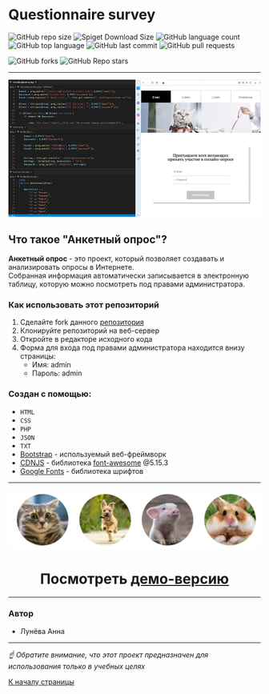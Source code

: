 <a id="up"></a>

# Questionnaire survey

 ![GitHub repo size](https://img.shields.io/github/repo-size/HannaLuniova/Questionnaire-survey)  ![Spiget Download Size](https://img.shields.io/github/languages/code-size/HannaLuniova/Questionnaire-survey) ![GitHub language count](https://img.shields.io/github/languages/count/HannaLuniova/Questionnaire-survey) ![GitHub top language](https://img.shields.io/github/languages/top/HannaLuniova/Questionnaire-survey) ![GitHub last commit](https://img.shields.io/github/last-commit/HannaLuniova/Questionnaire-survey) ![GitHub  pull requests](https://img.shields.io/github/issues-pr/HannaLuniova/Questionnaire-survey)
 
  ![GitHub forks](https://img.shields.io/github/forks/HannaLuniova/Questionnaire-survey?style=social) ![GitHub Repo stars](https://img.shields.io/github/stars/HannaLuniova/Questionnaire-survey?style=social) 

---

![screen](images/scrin1.png)

## Что такое "Анкетный опрос"?

**Анкетный опрос** - это проект, который позволяет создавать и анализировать опросы в Интернете.<br> Собранная информация  автоматически записывается в электронную таблицу, которую можно посмотреть под правами администратора.

### Как использовать этот репозиторий

1. Сделайте fork данного  [репозитория](https://github.com/HannaLuniova/Questionnaire-survey.git)
2. Клонируйте репозиторий на веб-сервер
3. Откройте в редакторе исходного кода
4. Форма для входа под правами администратора находится внизу страницы:
   + Имя: admin
   + Пароль: admin


### Создан с помощью:
* `HTML`
* `CSS`
* `PHP`
* `JSON`
* `TXT`
* [Bootstrap][1] - используемый веб-фреймворк 
* [CDNJS][2]  - библиотека [font-awesome][3] @5.15.3
* [Google Fonts][4] - библиотека шрифтов

---

![screen](images/scrin2.png)
 # <center> Посмотреть [демо-версию](http://luniova.hostronavt.ru/?i=1) </center>

---

### Автор
* Лунёва Анна

---

 _☝ Обратите внимание, что этот проект предназначен для использования только в учебных целях_

[К началу страницы](#up)

[1]: https://getbootstrap.com 
[2]: https://cdnjs.com/libraries/font-awesome 
[3]: https://fontawesome.com/ 
[4]: https://fonts.google.com 